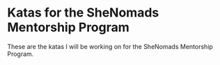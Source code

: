 # Katas for the SheNomads Mentorship Program

These are the katas I will be working on for the SheNomads Mentorship Program.
